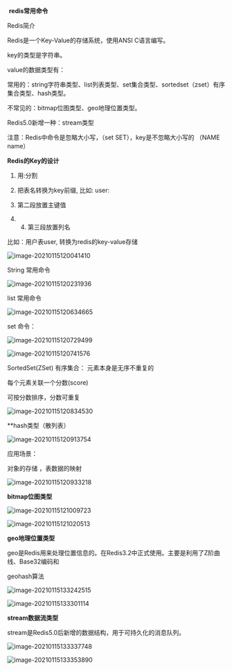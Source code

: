 ​                                                    **redis常用命令**

Redis简介

Redis是一个Key-Value的存储系统，使用ANSI C语言编写。

key的类型是字符串。

value的数据类型有：

常用的：string字符串类型、list列表类型、set集合类型、sortedset（zset）有序集合类型、hash类型。

不常见的：bitmap位图类型、geo地理位置类型。

Redis5.0新增一种：stream类型

注意：Redis中命令是忽略大小写，（set SET），key是不忽略大小写的 （NAME name）

**Redis的Key的设计**

1. 用:分割

2. 把表名转换为key前缀, 比如: user:

3. 第二段放置主键值
4. 4. 第三段放置列名

比如：用户表user, 转换为redis的key-value存储

![image-20210115120041410](https://gitee.com/adc123321/blog_img/raw/master/image/202101/15/120041-780160.png)

 String 常用命令

![image-20210115120231936](https://gitee.com/adc123321/blog_img/raw/master/image/202101/15/120233-350827.png)

 list  常用命令

![image-20210115120634665](https://gitee.com/adc123321/blog_img/raw/master/image/202101/15/120634-648466.png)

set 命令：

![image-20210115120729499](https://gitee.com/adc123321/blog_img/raw/master/image/202101/15/120730-706198.png)

![image-20210115120741576](https://gitee.com/adc123321/blog_img/raw/master/image/202101/15/120741-643672.png)

SortedSet(ZSet) 有序集合： 元素本身是无序不重复的

每个元素关联一个分数(score)

可按分数排序，分数可重复

![image-20210115120834530](https://gitee.com/adc123321/blog_img/raw/master/image/202101/15/120835-691890.png)

**hash类型（散列表）

![image-20210115120913754](https://gitee.com/adc123321/blog_img/raw/master/image/202101/15/120914-984249.png)

应用场景：

对象的存储 ，表数据的映射

![image-20210115120933218](https://gitee.com/adc123321/blog_img/raw/master/image/202101/15/120933-189593.png)

**bitmap位图类型**

![image-20210115121009723](https://gitee.com/adc123321/blog_img/raw/master/image/202101/15/121010-687561.png)

![image-20210115121020513](https://gitee.com/adc123321/blog_img/raw/master/image/202101/15/121021-843344.png)

**geo地理位置类型**

geo是Redis用来处理位置信息的。在Redis3.2中正式使用。主要是利用了Z阶曲线、Base32编码和

geohash算法

![image-20210115133242515](https://gitee.com/adc123321/blog_img/raw/master/image/202101/15/133244-775648.png)

![image-20210115133301114](https://gitee.com/adc123321/blog_img/raw/master/image/202101/15/133301-76001.png)

**stream数据流类型**

stream是Redis5.0后新增的数据结构，用于可持久化的消息队列。

![image-20210115133337748](https://gitee.com/adc123321/blog_img/raw/master/image/202101/15/133337-948273.png)

![image-20210115133353890](https://gitee.com/adc123321/blog_img/raw/master/image/202101/15/133354-217675.png)